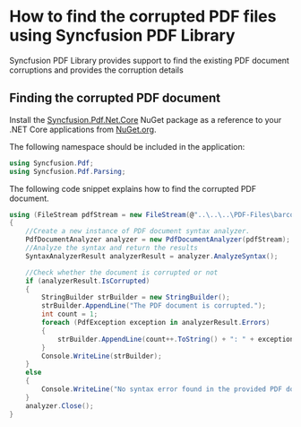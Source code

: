# How to find the corrupted PDF files using Syncfusion PDF Library

Syncfusion PDF Library provides support to find the existing PDF document corruptions and provides the corruption details

## Finding the corrupted PDF document

Install the [Syncfusion.Pdf.Net.Core](https://www.nuget.org/packages/Syncfusion.Pdf.Net.Core/) NuGet package as a reference to your .NET Core applications from [NuGet.org](https://www.nuget.org/).

The following namespace should be included in the application:

```C#
using Syncfusion.Pdf;
using Syncfusion.Pdf.Parsing;
```


The following code snippet explains how to find the corrupted PDF document.

```C#
using (FileStream pdfStream = new FileStream(@"..\..\..\PDF-Files\barcode.pdf", FileMode.Open, FileAccess.Read))
{
    //Create a new instance of PDF document syntax analyzer.
    PdfDocumentAnalyzer analyzer = new PdfDocumentAnalyzer(pdfStream);
    //Analyze the syntax and return the results
    SyntaxAnalyzerResult analyzerResult = analyzer.AnalyzeSyntax();

    //Check whether the document is corrupted or not
    if (analyzerResult.IsCorrupted)
    {
        StringBuilder strBuilder = new StringBuilder();
        strBuilder.AppendLine("The PDF document is corrupted.");
        int count = 1;
        foreach (PdfException exception in analyzerResult.Errors)
        {
            strBuilder.AppendLine(count++.ToString() + ": " + exception.Message);
        }
        Console.WriteLine(strBuilder);
    }
    else
    {
        Console.WriteLine("No syntax error found in the provided PDF document");
    }
    analyzer.Close();
} 
```
